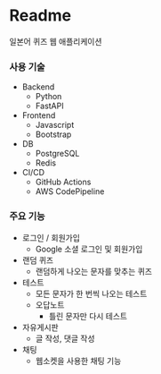 # Readme

일본어 퀴즈 웹 애플리케이션

### 사용 기술

- Backend
    - Python
    - FastAPI
- Frontend
    - Javascript
    - Bootstrap
- DB
    - PostgreSQL
    - Redis
- CI/CD
    - GitHub Actions
    - AWS CodePipeline

### 주요 기능

- 로그인 / 회원가입
    - Google 소셜 로그인 및 회원가입
- 랜덤 퀴즈
    - 랜덤하게 나오는 문자를 맞추는 퀴즈
- 테스트
    - 모든 문자가 한 번씩 나오는 테스트
    - 오답노트
        - 틀린 문자만 다시 테스트
- 자유게시판
    - 글 작성, 댓글 작성
- 채팅
    - 웹소켓을 사용한 채팅 기능

###
